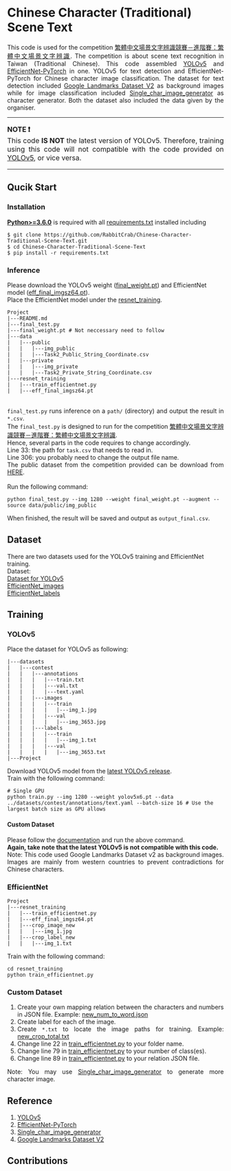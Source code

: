 # Chinese Character (Traditional) Scene Text

<div style="text-align: justify">

This code is used for the competition [繁體中文場景文字辨識競賽－進階賽：繁體中文場景文字辨識](https://tbrain.trendmicro.com.tw/Competitions/Details/16). The competition is about scene text recognition in Taiwan (Traditional Chinese). This code assembled [YOLOv5](https://github.com/ultralytics/yolov5) and [EfficientNet-PyTorch](https://github.com/lukemelas/EfficientNet-PyTorch) in one. YOLOv5 for text detection and EfficientNet-PyTorch for Chinese character image classification. The dataset for text detection included [Google Landmarks Dataset V2](https://github.com/cvdfoundation/google-landmark) as background images while for image classification included [Single_char_image_generator](https://github.com/rachellin0105/Single_char_image_generator) as character generator. Both the dataset also included the data given by the organiser. 

</div>

---
<div style="text-align: justify">
<font size = "3">

<b>NOTE :exclamation:</b> <br>
This code <b>IS NOT</b> the latest version of YOLOv5. Therefore, training using this code will not compatible with the code provided on [YOLOv5](https://github.com/ultralytics/yolov5), or vice versa.

</font>
</div>

---

## Qucik Start
### Installation
[**Python>=3.6.0**](https://www.python.org/) is required with all
[requirements.txt](https://github.com/RabbitCrab/Chinese-Character-Traditional-Scene-Text/blob/main/requirements.txt) installed including

```
$ git clone https://github.com/RabbitCrab/Chinese-Character-Traditional-Scene-Text.git
$ cd Chinese-Character-Traditional-Scene-Text
$ pip install -r requirements.txt
```

### Inference
Please download the YOLOv5 weight ([final_weight.pt](https://drive.google.com/file/d/1HLKZAnQrFpJbp3NOgxTPf5UHFSIl-_O_/view?usp=sharing)) and EfficientNet model ([eff_final_imgsz64.pt](https://drive.google.com/file/d/1oCd0Xz2BGgIoNq8sBoElnIwwrDE-fkE0/view?usp=sharing)). <br>
Place the EfficientNet model under the [resnet_training](https://github.com/RabbitCrab/Chinese-Character-Traditional-Scene-Text/tree/main/resnet_training).

```
Project
|---README.md
|---final_test.py
|---final_weight.pt # Not neccessary need to follow
|---data
|   |---public
|   |   |---img_public
|   |   |---Task2_Public_String_Coordinate.csv
|   |---private
|   |   |---img_private
|   |   |---Task2_Private_String_Coordinate.csv
|---resnet_training
|   |---train_efficientnet.py
|   |---eff_final_imgsz64.pt
```

<div style="text-align: justify">

<br> `final_test.py` runs inference on a `path/` (directory) and output the result in `*.csv`. <br>
The `final_test.py` is designed to run for the competition [繁體中文場景文字辨識競賽－進階賽：繁體中文場景文字辨識](https://tbrain.trendmicro.com.tw/Competitions/Details/16). <br>
Hence, several parts in the code requires to change accordingly. <br>
Line 33: the path for `task.csv` that needs to read in. <br>
Line 306: you probably need to change the output file name. <br>
The public dataset from the competition provided can be download from [HERE](https://drive.google.com/file/d/1E09fzyjJLAtciDi7fInn-CsJyhVevhUw/view?usp=sharing). <br><br>
Run the following command:

</div>

```
python final_test.py --img 1280 --weight final_weight.pt --augment --source data/public/img_public
```

When finished, the result will be saved and output as `output_final.csv`.


## Dataset
There are two datasets used for the YOLOv5 training and EfficientNet training. <br>
Dataset: <br>
[Dataset for YOLOv5](https://drive.google.com/file/d/1awQpoOd7GkdA6FyPxbNKXRScdynWC5fI/view?usp=sharing) <br>
[EfficientNet_images](https://drive.google.com/file/d/1HSrA5a20zAuGtIgHfpCaN3NXwKMddWmd/view?usp=sharing) <br>
[EfficientNet_labels](https://drive.google.com/file/d/12ER-I_WiymmxqtjEQ3WKbH8SZfZV22kk/view?usp=sharing) <br>


## Training
### YOLOv5
Place the dataset for YOLOv5 as following:

```
|---datasets
|   |---contest
|   |   |---annotations
|   |   |   |---train.txt
|   |   |   |---val.txt
|   |   |   |---text.yaml
|   |   |---images
|   |   |   |---train
|   |   |   |   |---img_1.jpg
|   |   |   |---val
|   |   |   |   |---img_3653.jpg
|   |   |---labels
|   |   |   |---train
|   |   |   |   |---img_1.txt
|   |   |   |---val
|   |   |   |   |---img_3653.txt
|---Project

```
Download YOLOv5 model from the [latest YOLOv5 release](https://github.com/ultralytics/yolov5/releases). <br>
Train with the following command:

```
# Single GPU
python train.py --img 1280 --weight yolov5x6.pt --data ../datasets/contest/annotations/text.yaml --batch-size 16 # Use the largest batch size as GPU allows
```

#### Custom Dataset

<div style="text-align: justify">

Please follow the [documentation](https://github.com/ultralytics/yolov5/wiki/Train-Custom-Data) and run the above command. <br>
**Again, take note that the latest YOLOv5 is not compatible with this code.** <br>
Note: This code used Google Landmarks Dataset v2 as background images. Images are mainly from western countries to prevent contradictions for Chinese characters.

</div>  

### EfficientNet

```
Project
|---resnet_training
|   |---train_efficientnet.py
|   |---eff_final_imgsz64.pt
|   |---crop_image_new
|   |   |---img_1.jpg
|   |---crop_label_new
|   |   |---img_1.txt
```

Train with the following command:

```
cd resnet_training
python train_efficientnet.py
```

### Custom Dataset

<div style="text-align: justify">

1. Create your own mapping relation between the characters and numbers in JSON file. Example: [new_num_to_word.json](https://github.com/RabbitCrab/Chinese-Character-Traditional-Scene-Text/blob/main/resnet_training/new_num_to_word.json)
2. Create label for each of the image.
3. Create `*.txt` to locate the image paths for training. Example: [new_crop_total.txt](https://github.com/RabbitCrab/Chinese-Character-Traditional-Scene-Text/blob/main/resnet_training/new_crop_total.txt)
4. Change line 22 in [train_efficientnet.py](https://github.com/RabbitCrab/Chinese-Character-Traditional-Scene-Text/blob/main/resnet_training/train_efficientnet.py) to your folder name.
5. Change line 79 in [train_efficientnet.py](https://github.com/RabbitCrab/Chinese-Character-Traditional-Scene-Text/blob/main/resnet_training/train_efficientnet.py) to your number of class(es).
6. Change line 89 in [train_efficientnet.py](https://github.com/RabbitCrab/Chinese-Character-Traditional-Scene-Text/blob/main/resnet_training/train_efficientnet.py) to your
relation JSON file.

Note: You may use [Single_char_image_generator](https://github.com/rachellin0105/Single_char_image_generator) to generate more character image.

</div>


## Reference
1. [YOLOv5](https://github.com/ultralytics/yolov5)
2. [EfficientNet-PyTorch](https://github.com/lukemelas/EfficientNet-PyTorch)
3. [Single_char_image_generator](https://github.com/rachellin0105/Single_char_image_generator)
4. [Google Landmarks Dataset V2](https://github.com/cvdfoundation/google-landmark)


## Contributions

